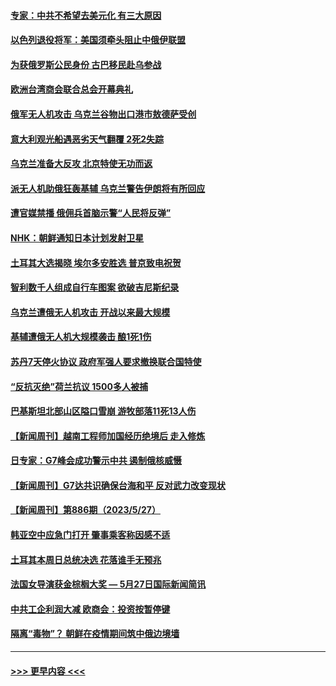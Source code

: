 #### [专家：中共不希望去美元化 有三大原因](../pages/prog202/a103721844.md?t=05292143) 
#### [以色列退役将军：美国须牵头阻止中俄伊联盟](../pages/prog202/a103721856.md?t=05292143) 
#### [为获俄罗斯公民身份 古巴移民赴乌参战](../pages/prog202/a103721835.md?t=05292143) 
#### [欧洲台湾商会联合总会开幕典礼](../pages/prog202/a103721832.md?t=05292143) 
#### [俄军无人机攻击 乌克兰谷物出口港市敖德萨受创](../pages/prog202/a103721818.md?t=05292143) 
#### [意大利观光船遇恶劣天气翻覆 2死2失踪](../pages/prog202/a103721765.md?t=05292143) 
#### [乌克兰准备大反攻 北京特使无功而返](../pages/prog202/a103721763.md?t=05292143) 
#### [派无人机助俄狂轰基辅 乌克兰警告伊朗将有所回应](../pages/prog202/a103721735.md?t=05292143) 
#### [遭官媒禁播 俄佣兵首脑示警“人民将反弹”](../pages/prog202/a103721629.md?t=05292143) 
#### [NHK：朝鲜通知日本计划发射卫星](../pages/prog202/a103721620.md?t=05292143) 
#### [土耳其大选揭晓 埃尔多安胜选 普京致电祝贺](../pages/prog202/a103721589.md?t=05292143) 
#### [智利数千人组成自行车图案 欲破吉尼斯纪录](../pages/prog202/a103721468.md?t=05292143) 
#### [乌克兰遭俄无人机攻击 开战以来最大规模](../pages/prog202/a103721467.md?t=05292143) 
#### [基辅遭俄无人机大规模袭击 酿1死1伤](../pages/prog202/a103721385.md?t=05292143) 
#### [苏丹7天停火协议 政府军强人要求撤换联合国特使](../pages/prog202/a103721326.md?t=05292143) 
#### [“反抗灭绝”荷兰抗议 1500多人被捕](../pages/prog202/a103721332.md?t=05292143) 
#### [巴基斯坦北部山区隘口雪崩 游牧部落11死13人伤](../pages/prog202/a103721318.md?t=05292143) 
#### [【新闻周刊】越南工程师加国经历绝境后 走入修炼](../pages/prog202/a103721176.md?t=05292143) 
#### [日专家：G7峰会成功警示中共 遏制俄核威慑](../pages/prog202/a103721131.md?t=05292143) 
#### [【新闻周刊】G7达共识确保台海和平 反对武力改变现状](../pages/prog202/a103721159.md?t=05292143) 
#### [【新闻周刊】第886期（2023/5/27）](../pages/prog202/a103721178.md?t=05292143) 
#### [韩亚空中应急门打开 肇事乘客称因感不适](../pages/prog202/a103721126.md?t=05292143) 
#### [土耳其本周日总统决选 花落谁手无预兆](../pages/prog202/a103721136.md?t=05292143) 
#### [法国女导演获金棕榈大奖 — 5月27日国际新闻简讯](../pages/prog202/a103721125.md?t=05292143) 
#### [中共工企利润大减 欧商会：投资按暂停键](../pages/prog202/a103721040.md?t=05292143) 
#### [隔离“毒物”？ 朝鲜在疫情期间筑中俄边境墙](../pages/prog202/a103720974.md?t=05292143) 

----
#### [ >>> 更早内容 <<< ](../indexes/prog202-earlier.md)
